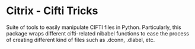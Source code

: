 # Citrix - Cifti Tricks

Suite of tools to easily manipulate CIFTI files in Python.
Particularly, this package wraps different cifti-related nibabel functions to ease the process of creating different kind of files such as .dconn, .dlabel, etc.
